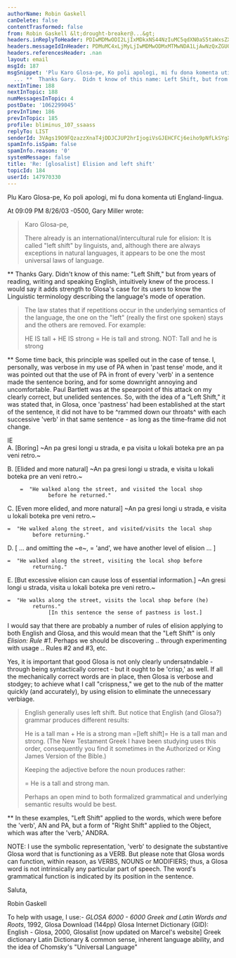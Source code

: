 ```yaml
---
authorName: Robin Gaskell
canDelete: false
contentTrasformed: false
from: Robin Gaskell &lt;drought-breaker@...&gt;
headers.inReplyToHeader: PDIwMDMwODI2LjIxMDkxNS44NzIuMC5qdXN0aS5taWxsZXJAanVuby5jb20+
headers.messageIdInHeader: PDMuMC4xLjMyLjIwMDMwODMxMTMwNDA1LjAwNzQxZGU0QHBhY2lmaWMubmV0LmF1Pg==
headers.referencesHeader: .nan
layout: email
msgId: 187
msgSnippet: 'Plu Karo Glosa-pe, Ko poli apologi, mi fu dona komenta uti England-lingua.
  ... **  Thanks Gary.  Didn t know of this name: Left Shift, but from years of '
nextInTime: 188
nextInTopic: 188
numMessagesInTopic: 4
postDate: '1062299045'
prevInTime: 186
prevInTopic: 185
profile: bliminus_107_ssaass
replyTo: LIST
senderId: 3VAgs19O9FQzazzXnaT4jDDJCJUP2hrIjogiVsGJEHCFCj6eiho9pNfLkSYgXaaW8bkIdZAR7ehRDXhBlvHqbleU7lx-rU6_kuf63mkOeDjrl0pvOQ
spamInfo.isSpam: false
spamInfo.reason: '0'
systemMessage: false
title: 'Re: [glosalist] Elision and left shift'
topicId: 184
userId: 147970330
---
```


Plu Karo Glosa-pe,
  Ko poli apologi, mi fu dona komenta uti England-lingua.

At 09:09 PM 8/26/03 -0500, Gary Miller wrote:
>Karo Glosa-pe,
>
>There already is an international/intercultural rule for elision:  It is
>called "left shift" by linguists, and, although there are always
>exceptions in natural languages, it appears to be one the most universal
>laws of language.
>
**  Thanks Gary.  Didn't know of this name: "Left Shift," but from years of
reading, writing and speaking English, intuitively knew of the process.  I
would say it adds strength to Glosa's case for its users to know the
Linguistic terminology describing the language's mode of operation.

>The law states that if repetitions occur in the underlying semantics of
>the language, the one on the "left" (really the first one spoken) stays
>and the others are removed.  For example:
>
>  HE IS tall + HE IS strong = He is tall and strong.  NOT: Tall and he is
>strong
>
**  Some time back, this principle was spelled out in the case of tense.
    I, personally, was verbose in my use of PA when in 'past tense' mode,
and it was pointed out that the use of PA in front of every 'verb' in a
sentence made the sentence boring, and for some downright annoying and
uncomfortable.
    Paul Bartlett was at the spearpoint of this attack on my clearly
correct, but unelided sentences.
    So, with the idea of a "Left Shift," it was stated that, in Glosa, once
'pastness' had been established at the start of the sentence, it did not
have to be ^rammed down our throats^ with each successive 'verb' in that
same sentence - as long as the time-frame did not change.

IE    
 A.  [Boring] ~An pa gresi longi u strada, e pa visita u lokali boteka
                 pre an pa veni retro.~

 B.  [Elided and more natural] ~An pa gresi longi u strada, e visita u 
                 lokali boteka pre an veni retro.~

        =  "He walked along the street, and visited the local shop 
                 before he returned."     

 C.  [Even more elided, and more natural] 
            ~An pa gresi longi u strada, e visita u lokali boteka pre 
                 veni retro.~

    =  "He walked along the street, and visited/visits the local shop
            before returning."    
          
 D.  [ ... and omitting the  ~e~, = 'and', we have another level of 
            elision ... ]

    =  "He walked along the street, visiting the local shop before 
            returning." 

 E.  [But excessive elision can cause loss of essential information.]
        ~An gresi longi u strada, visita u lokali boteka pre 
                 veni retro.~

    =  "He walks along the street, visits the local shop before (he)
            returns." 
                 [In this sentence the sense of pastness is lost.]

  I would say that there are probably a number of rules of elision applying
to both English and Glosa, and this would mean that the "Left Shift" is
only _Elision: Rule #1_.  Perhaps we should be discovering .. through
experimenting with usage .. Rules #2 and #3, etc.
  
  Yes, it is important that good Glosa is not only clearly undersatndable -
through being syntactically correct - but it ought to be 'crisp,' as well.
  If all the mechanically correct words are in place, then Glosa is verbose
and stodgey; to achieve what I call "crispness," we get to the nub of the
matter quickly (and accurately), by using elision to eliminate the
unnecessary verbiage. 

>English generally uses left shift.  But notice that English (and Glosa?)
>grammar produces different results:
>
>  He is a tall man + He is a strong man =[left shift]= He is a tall man
>and strong.  (The New Testament Greek I have been studying uses this
>order, consequently you find it sometimes in the Authorized or King James
>Version of the Bible.)
>
>Keeping the adjective before the noun produces rather:
>
>  = He is a tall and strong man.
>
>Perhaps an open mind to both formalized grammatical and underlying
>semantic results would be best.
>
**  In these examples, "Left Shift" applied to the words, which were before
the 'verb', AN and PA, but a form of "Right Shift" applied to the Object,
which was after the 'verb,' ANDRA.

NOTE: I use the symbolic representation,  'verb'  to designate the
substantive Glosa word that is functioning as a VERB.  But please note that
 Glosa words can function, within reason, as VERBS, NOUNS or MODIFIERS;
thus, a Glosa word is not intrinsically any particular part of speech.  The
word's grammatical function is indicated by its position in the sentence.

Saluta,

Robin Gaskell

  To help with usage, I use:-
     _GLOSA 6000 - 6000 Greek and Latin Words and Roots_, 1992, Glosa
     Download (144pp) Glosa Internet Dictionary (GID): English - Glosa, 
         2000, Glosalist [now updated on Marcel's website]
     Greek dictionary
     Latin Dictionary 
     & common sense, inherent language ability, and the idea of Chomsky's
         "Universal Language" 


